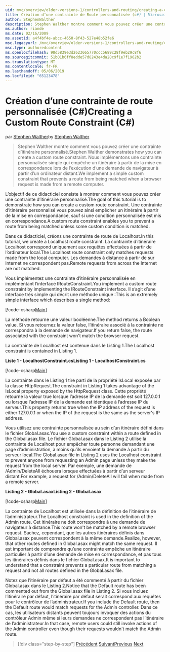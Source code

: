 ```yaml
---
uid: mvc/overview/older-versions-1/controllers-and-routing/creating-a-custom-route-constraint-cs
title: Création d’une contrainte de Route personnalisée (c#) | Microsoft Docs
author: StephenWalther
description: Stephen Walther montre comment vous pouvez créer une contrainte d’itinéraire personnalisé. Nous implémentons un simple contrainte personnalisée qui empêche un itinéraire mis en correspondance w...
ms.author: riande
ms.date: 02/16/2009
ms.assetid: a4f4bf4e-abcc-4650-8f43-527e48b52fe6
msc.legacyurl: /mvc/overview/older-versions-1/controllers-and-routing/creating-a-custom-route-constraint-cs
msc.type: authoredcontent
ms.openlocfilehash: 98d5839e3d2623665770ccc5689c28f9eb29c8f6
ms.sourcegitcommit: 51b01b6ff8edde57d8243e4da28c9f1e7f1962b2
ms.translationtype: MT
ms.contentlocale: fr-FR
ms.lasthandoff: 05/06/2019
ms.locfileid: "65123478"
---
```

# <a name="creating-a-custom-route-constraint-c"></a><span data-ttu-id="13c72-104">Création d’une contrainte de route personnalisée (C#)</span><span class="sxs-lookup"><span data-stu-id="13c72-104">Creating a Custom Route Constraint (C#)</span></span>

<span data-ttu-id="13c72-105">par [Stephen Walther](https://github.com/StephenWalther)</span><span class="sxs-lookup"><span data-stu-id="13c72-105">by [Stephen Walther](https://github.com/StephenWalther)</span></span>

> <span data-ttu-id="13c72-106">Stephen Walther montre comment vous pouvez créer une contrainte d’itinéraire personnalisé.</span><span class="sxs-lookup"><span data-stu-id="13c72-106">Stephen Walther demonstrates how you can create a custom route constraint.</span></span> <span data-ttu-id="13c72-107">Nous implémentons une contrainte personnalisée simple qui empêche un itinéraire à partir de la mise en correspondance lors de l’exécution d’une demande de navigateur à partir d’un ordinateur distant.</span><span class="sxs-lookup"><span data-stu-id="13c72-107">We implement a simple custom constraint that prevents a route from being matched when a browser request is made from a remote computer.</span></span>

<span data-ttu-id="13c72-108">L’objectif de ce didacticiel consiste à montrer comment vous pouvez créer une contrainte d’itinéraire personnalisé.</span><span class="sxs-lookup"><span data-stu-id="13c72-108">The goal of this tutorial is to demonstrate how you can create a custom route constraint.</span></span> <span data-ttu-id="13c72-109">Une contrainte d’itinéraire personnalisé vous pouvez ainsi empêcher un itinéraire à partir de la mise en correspondance, sauf si une condition personnalisée est mis en correspondance.</span><span class="sxs-lookup"><span data-stu-id="13c72-109">A custom route constraint enables you to prevent a route from being matched unless some custom condition is matched.</span></span>

<span data-ttu-id="13c72-110">Dans ce didacticiel, créons une contrainte de route de Localhost.</span><span class="sxs-lookup"><span data-stu-id="13c72-110">In this tutorial, we create a Localhost route constraint.</span></span> <span data-ttu-id="13c72-111">La contrainte d’itinéraire Localhost correspond uniquement aux requêtes effectuées à partir de l’ordinateur local.</span><span class="sxs-lookup"><span data-stu-id="13c72-111">The Localhost route constraint only matches requests made from the local computer.</span></span> <span data-ttu-id="13c72-112">Les demandes à distance à partir de sur Internet ne correspondent pas.</span><span class="sxs-lookup"><span data-stu-id="13c72-112">Remote requests from across the Internet are not matched.</span></span>

<span data-ttu-id="13c72-113">Vous implémentez une contrainte d’itinéraire personnalisée en implémentant l’interface IRouteConstraint.</span><span class="sxs-lookup"><span data-stu-id="13c72-113">You implement a custom route constraint by implementing the IRouteConstraint interface.</span></span> <span data-ttu-id="13c72-114">Il s’agit d’une interface très simple qui décrit une méthode unique :</span><span class="sxs-lookup"><span data-stu-id="13c72-114">This is an extremely simple interface which describes a single method:</span></span>

[!code-csharp[Main](creating-a-custom-route-constraint-cs/samples/sample1.cs)]

<span data-ttu-id="13c72-115">La méthode retourne une valeur booléenne.</span><span class="sxs-lookup"><span data-stu-id="13c72-115">The method returns a Boolean value.</span></span> <span data-ttu-id="13c72-116">Si vous retournez la valeur false, l’itinéraire associé à la contrainte ne correspondra à la demande de navigateur.</span><span class="sxs-lookup"><span data-stu-id="13c72-116">If you return false, the route associated with the constraint won't match the browser request.</span></span>

<span data-ttu-id="13c72-117">La contrainte de Localhost est contenue dans le Listing 1.</span><span class="sxs-lookup"><span data-stu-id="13c72-117">The Localhost constraint is contained in Listing 1.</span></span>

<span data-ttu-id="13c72-118">**Liste 1 - LocalhostConstraint.cs**</span><span class="sxs-lookup"><span data-stu-id="13c72-118">**Listing 1 - LocalhostConstraint.cs**</span></span>

[!code-csharp[Main](creating-a-custom-route-constraint-cs/samples/sample2.cs)]

<span data-ttu-id="13c72-119">La contrainte dans le Listing 1 tire parti de la propriété IsLocal exposée par la classe HttpRequest.</span><span class="sxs-lookup"><span data-stu-id="13c72-119">The constraint in Listing 1 takes advantage of the IsLocal property exposed by the HttpRequest class.</span></span> <span data-ttu-id="13c72-120">Cette propriété retourne la valeur true lorsque l’adresse IP de la demande est soit 127.0.0.1 ou lorsque l’adresse IP de la demande est identique à l’adresse IP du serveur.</span><span class="sxs-lookup"><span data-stu-id="13c72-120">This property returns true when the IP address of the request is either 127.0.0.1 or when the IP of the request is the same as the server's IP address.</span></span>

<span data-ttu-id="13c72-121">Vous utilisez une contrainte personnalisée au sein d’un itinéraire défini dans le fichier Global.asax.</span><span class="sxs-lookup"><span data-stu-id="13c72-121">You use a custom constraint within a route defined in the Global.asax file.</span></span> <span data-ttu-id="13c72-122">Le fichier Global.asax dans le Listing 2 utilise la contrainte de Localhost pour empêcher toute personne demandant une page d’administration, à moins qu’ils envoient la demande à partir du serveur local.</span><span class="sxs-lookup"><span data-stu-id="13c72-122">The Global.asax file in Listing 2 uses the Localhost constraint to prevent anyone from requesting an Admin page unless they make the request from the local server.</span></span> <span data-ttu-id="13c72-123">Par exemple, une demande de /Admin/DeleteAll échouera lorsque effectuées à partir d’un serveur distant.</span><span class="sxs-lookup"><span data-stu-id="13c72-123">For example, a request for /Admin/DeleteAll will fail when made from a remote server.</span></span>

<span data-ttu-id="13c72-124">**Listing 2 - Global.asax**</span><span class="sxs-lookup"><span data-stu-id="13c72-124">**Listing 2 - Global.asax**</span></span>

[!code-csharp[Main](creating-a-custom-route-constraint-cs/samples/sample3.cs)]

<span data-ttu-id="13c72-125">La contrainte de Localhost est utilisée dans la définition de l’itinéraire de l’administrateur.</span><span class="sxs-lookup"><span data-stu-id="13c72-125">The Localhost constraint is used in the definition of the Admin route.</span></span> <span data-ttu-id="13c72-126">Cet itinéraire ne doit correspondre à une demande de navigateur à distance.</span><span class="sxs-lookup"><span data-stu-id="13c72-126">This route won't be matched by a remote browser request.</span></span> <span data-ttu-id="13c72-127">Sachez, cependant, que les autres itinéraires définis dans Global.asax peuvent correspondent à la même demande.</span><span class="sxs-lookup"><span data-stu-id="13c72-127">Realize, however, that other routes defined in Global.asax might match the same request.</span></span> <span data-ttu-id="13c72-128">Il est important de comprendre qu’une contrainte empêche un itinéraire particulier à partir d’une demande de mise en correspondance, et pas tous les itinéraires définis dans le fichier Global.asax.</span><span class="sxs-lookup"><span data-stu-id="13c72-128">It is important to understand that a constraint prevents a particular route from matching a request and not all routes defined in the Global.asax file.</span></span>

<span data-ttu-id="13c72-129">Notez que l’itinéraire par défaut a été commenté à partir du fichier Global.asax dans le Listing 2.</span><span class="sxs-lookup"><span data-stu-id="13c72-129">Notice that the Default route has been commented out from the Global.asax file in Listing 2.</span></span> <span data-ttu-id="13c72-130">Si vous incluez l’itinéraire par défaut, l’itinéraire par défaut serait correspond aux requêtes pour le contrôleur de l’administrateur.</span><span class="sxs-lookup"><span data-stu-id="13c72-130">If you include the Default route, then the Default route would match requests for the Admin controller.</span></span> <span data-ttu-id="13c72-131">Dans ce cas, les utilisateurs distants peuvent toujours invoquer des actions du contrôleur Admin même si leurs demandes ne correspondent pas l’itinéraire de l’administrateur.</span><span class="sxs-lookup"><span data-stu-id="13c72-131">In that case, remote users could still invoke actions of the Admin controller even though their requests wouldn't match the Admin route.</span></span>

> [!div class="step-by-step"]
> <span data-ttu-id="13c72-132">[Précédent](creating-a-route-constraint-cs.md)
> [Suivant](asp-net-mvc-controller-overview-vb.md)</span><span class="sxs-lookup"><span data-stu-id="13c72-132">[Previous](creating-a-route-constraint-cs.md)
[Next](asp-net-mvc-controller-overview-vb.md)</span></span>
